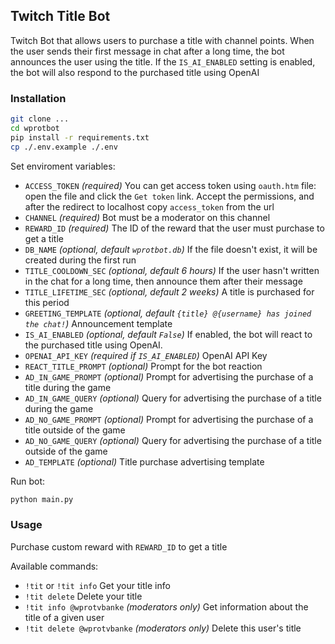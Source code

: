 ## Twitch Title Bot

Twitch Bot that allows users to purchase a title with channel points. When the user sends their first message in chat after a long time, the bot announces the user using the title. If the `IS_AI_ENABLED` setting is enabled, the bot will also respond to the purchased title using OpenAI

### Installation

```sh
git clone ...
cd wprotbot
pip install -r requirements.txt
cp ./.env.example ./.env
```

Set enviroment variables:
* `ACCESS_TOKEN` *(required)* You can get access token using `oauth.htm` file: open the file and click the `Get token` link. Accept the permissions, and after the redirect to localhost copy `access_token` from the url
* `CHANNEL` *(required)* Bot must be a moderator on this channel
* `REWARD_ID` *(required)* The ID of the reward that the user must purchase to get a title
* `DB_NAME` *(optional, default `wprotbot.db`)* If the file doesn't exist, it will be created during the first run
* `TITLE_COOLDOWN_SEC` *(optional, default 6 hours)* If the user hasn't written in the chat for a long time, then announce them after their message
* `TITLE_LIFETIME_SEC` *(optional, default 2 weeks)* A title is purchased for this period
* `GREETING_TEMPLATE` *(optional, default `{title} @{username} has joined the chat!`)* Announcement template
* `IS_AI_ENABLED` *(optional, default `False`)* If enabled, the bot will react to the purchased title using OpenAI.
* `OPENAI_API_KEY` *(required if `IS_AI_ENABLED`)* OpenAI API Key
* `REACT_TITLE_PROMPT` *(optional)* Prompt for the bot reaction
* `AD_IN_GAME_PROMPT` *(optional)* Prompt for advertising the purchase of a title during the game
* `AD_IN_GAME_QUERY` *(optional)* Query for advertising the purchase of a title during the game
* `AD_NO_GAME_PROMPT` *(optional)* Prompt for advertising the purchase of a title outside of the game
* `AD_NO_GAME_QUERY` *(optional)* Query for advertising the purchase of a title outside of the game
* `AD_TEMPLATE` *(optional)* Title purchase advertising template

Run bot:
```sh
python main.py
```

### Usage

Purchase custom reward with `REWARD_ID` to get a title

Available commands:
* `!tit` or `!tit info` Get your title info
* `!tit delete` Delete your title
* `!tit info @wprotvbanke` *(moderators only)* Get information about the title of a given user
* `!tit delete @wprotvbanke` *(moderators only)* Delete this user's title
